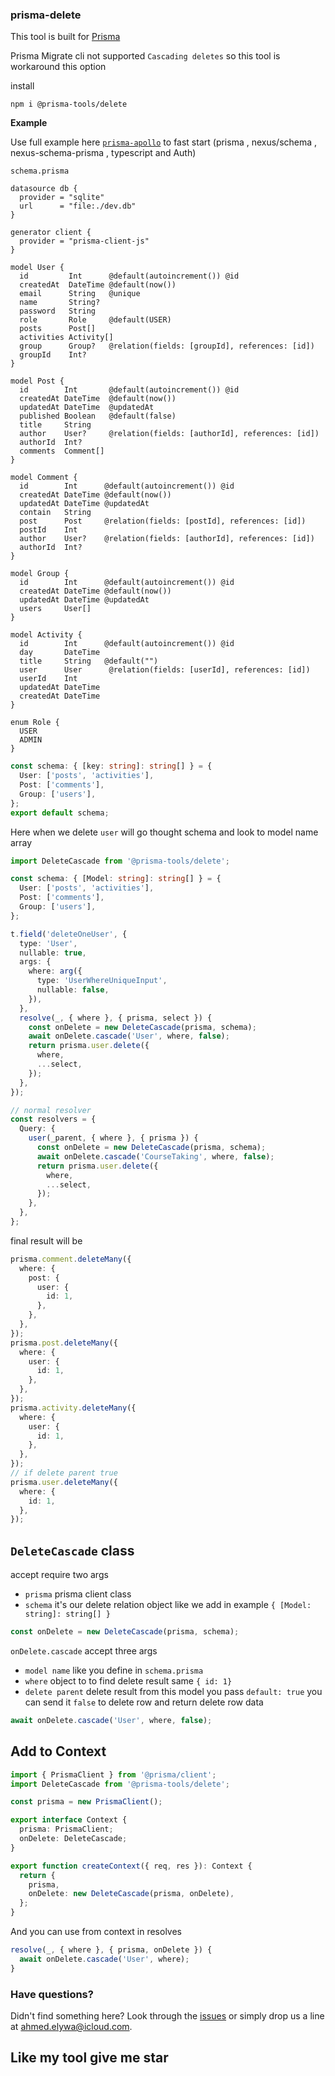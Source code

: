 ### prisma-delete

This tool is built for [Prisma](https://prisma.io)

Prisma Migrate cli not supported `Cascading deletes` so this tool is workaround this option

install

```
npm i @prisma-tools/delete
```

**Example**

Use full example here [`prisma-apollo`](https://github.com/AhmedElywa/prisma-apollo) to fast start (prisma , nexus/schema , nexus-schema-prisma , typescript and Auth)

`schema.prisma`

```prisma
datasource db {
  provider = "sqlite"
  url      = "file:./dev.db"
}

generator client {
  provider = "prisma-client-js"
}

model User {
  id         Int      @default(autoincrement()) @id
  createdAt  DateTime @default(now())
  email      String   @unique
  name       String?
  password   String
  role       Role     @default(USER)
  posts      Post[]
  activities Activity[]
  group      Group?   @relation(fields: [groupId], references: [id])
  groupId    Int?
}

model Post {
  id        Int       @default(autoincrement()) @id
  createdAt DateTime  @default(now())
  updatedAt DateTime  @updatedAt
  published Boolean   @default(false)
  title     String
  author    User?     @relation(fields: [authorId], references: [id])
  authorId  Int?
  comments  Comment[]
}

model Comment {
  id        Int      @default(autoincrement()) @id
  createdAt DateTime @default(now())
  updatedAt DateTime @updatedAt
  contain   String
  post      Post     @relation(fields: [postId], references: [id])
  postId    Int
  author    User?    @relation(fields: [authorId], references: [id])
  authorId  Int?
}

model Group {
  id        Int      @default(autoincrement()) @id
  createdAt DateTime @default(now())
  updatedAt DateTime @updatedAt
  users     User[]
}

model Activity {
  id        Int      @default(autoincrement()) @id
  day       DateTime
  title     String   @default("")
  user      User      @relation(fields: [userId], references: [id])
  userId    Int
  updatedAt DateTime
  createdAt DateTime
}

enum Role {
  USER
  ADMIN
}
```

```ts
const schema: { [key: string]: string[] } = {
  User: ['posts', 'activities'],
  Post: ['comments'],
  Group: ['users'],
};
export default schema;
```

Here when we delete `user` will go thought schema and look to model name array

```ts
import DeleteCascade from '@prisma-tools/delete';

const schema: { [Model: string]: string[] } = {
  User: ['posts', 'activities'],
  Post: ['comments'],
  Group: ['users'],
};

t.field('deleteOneUser', {
  type: 'User',
  nullable: true,
  args: {
    where: arg({
      type: 'UserWhereUniqueInput',
      nullable: false,
    }),
  },
  resolve(_, { where }, { prisma, select }) {
    const onDelete = new DeleteCascade(prisma, schema);
    await onDelete.cascade('User', where, false);
    return prisma.user.delete({
      where,
      ...select,
    });
  },
});

// normal resolver
const resolvers = {
  Query: {
    user(_parent, { where }, { prisma }) {
      const onDelete = new DeleteCascade(prisma, schema);
      await onDelete.cascade('CourseTaking', where, false);
      return prisma.user.delete({
        where,
        ...select,
      });
    },
  },
};
```

final result will be

```ts
prisma.comment.deleteMany({
  where: {
    post: {
      user: {
        id: 1,
      },
    },
  },
});
prisma.post.deleteMany({
  where: {
    user: {
      id: 1,
    },
  },
});
prisma.activity.deleteMany({
  where: {
    user: {
      id: 1,
    },
  },
});
// if delete parent true
prisma.user.deleteMany({
  where: {
    id: 1,
  },
});
```

## `DeleteCascade` class

accept require two args

- `prisma` prisma client class
- `schema` it's our delete relation object like we add in example `{ [Model: string]: string[] }`

```ts
const onDelete = new DeleteCascade(prisma, schema);
```

`onDelete.cascade` accept three args

- `model name` like you define in `schema.prisma`
- `where` object to to find delete result same `{ id: 1}`
- `delete parent` delete result from this model you pass `default: true` you can send it `false` to delete row and return delete row data

```ts
await onDelete.cascade('User', where, false);
```

## Add to Context

```ts
import { PrismaClient } from '@prisma/client';
import DeleteCascade from '@prisma-tools/delete';

const prisma = new PrismaClient();

export interface Context {
  prisma: PrismaClient;
  onDelete: DeleteCascade;
}

export function createContext({ req, res }): Context {
  return {
    prisma,
    onDelete: new DeleteCascade(prisma, onDelete),
  };
}
```

And you can use from context in resolves

```ts
resolve(_, { where }, { prisma, onDelete }) {
  await onDelete.cascade('User', where);
}
```

### Have questions?

Didn't find something here? Look through the [issues](https://github.com/AhmedElywa/prisma-tools/issues) or simply drop us a line at <ahmed.elywa@icloud.com>.

## Like my tool give me star
